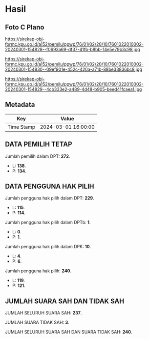 # Hasil

## Foto C Plano

https://sirekap-obj-formc.kpu.go.id/a152/pemilu/ppwp/76/01/02/20/10/7601022010002-20240301-154828--f0693a69-df37-41fb-b8bb-14e5e79b3c98.jpg

https://sirekap-obj-formc.kpu.go.id/a152/pemilu/ppwp/76/01/02/20/10/7601022010002-20240301-154830--09ef901e-452c-420a-a71b-88be33836bc8.jpg

https://sirekap-obj-formc.kpu.go.id/a152/pemilu/ppwp/76/01/02/20/10/7601022010002-20240301-154829--4cb333e2-a489-4d48-b905-beed41fcaea1.jpg


## Metadata

| Key        | Value               |
| ---------- | ------------------- |
| Time Stamp | 2024-03-01 16:00:00 |


## DATA PEMILIH TETAP

Jumlah pemilih dalam DPT: **272**.
 * L: **138**.
 * P: **134**.

## DATA PENGGUNA HAK PILIH

Jumlah pengguna hak pilih dalam DPT: **229**.
 * L: **115**.
 * P: **114**.

Jumlah pengguna hak pilih dalam DPTb: **1**.
 * L: **0**.
 * P: **1**.

Jumlah pengguna hak pilih dalam DPK: **10**.
 * L: **4**.
 * P: **6**.

Jumlah pengguna hak pilih: **240**.
 * L: **119**.
 * P: **121**.

## JUMLAH SUARA SAH DAN TIDAK SAH

JUMLAH SELURUH SUARA SAH: **237**.

JUMLAH SUARA TIDAK SAH: **3**.

JUMLAH SELURUH SUARA SAH DAN SUARA TIDAK SAH: **240**.


